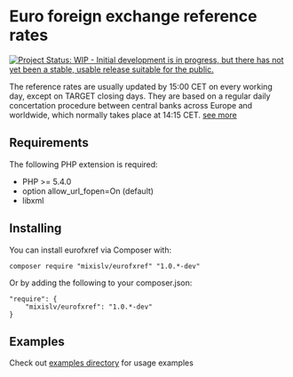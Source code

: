 # Euro foreign exchange reference rates

[![Project Status: WIP - Initial development is in progress, but there has not yet been a stable, usable release suitable for the public.](http://www.repostatus.org/badges/latest/wip.svg)](http://www.repostatus.org/#wip)

The reference rates are usually updated by 15:00 CET on every working day, except on TARGET closing days. They are based on a regular daily concertation procedure between central banks across Europe and worldwide, which normally takes place at 14:15 CET. 
[see more](https://www.ecb.europa.eu/stats/exchange/eurofxref/html/index.en.html)

## Requirements

The following PHP extension is required:

* PHP >= 5.4.0
* option allow_url_fopen=On (default)
* libxml

## Installing 

You can install eurofxref via Composer with:

    composer require "mixislv/eurofxref" "1.0.*-dev"
    
Or by adding the following to your composer.json:
    
    "require": {
        "mixislv/eurofxref": "1.0.*-dev"
    }

## Examples

Check out [examples directory](/examples) for usage examples
